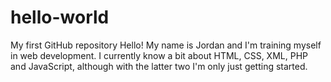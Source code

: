 # hello-world
My first GitHub repository
Hello!  My name is Jordan and I'm training myself in web development.  I currently know a bit about HTML, CSS, XML, PHP and JavaScript, although with the latter two I'm only just getting started.
